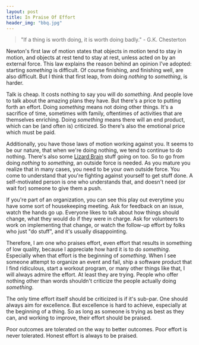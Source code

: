 ```yaml
---
layout: post
title: In Praise Of Effort 
header_img: "bbq.jpg"
---
```


<p><blockquote>"If a thing is worth doing, it is worth doing badly." -
G.K. Chesterton</blockquote></p>

<p>Newton's first law of motion states that objects in motion
tend to stay in motion, and objects at rest tend to stay at rest, unless
acted on by an external force. This law explains the reason behind an
opinion I've adopted: starting <i>something</i> is difficult. Of course
finishing, and finishing well, are also difficult. But I think that
first leap, from doing <i>nothing</i> to <i>something</i>, is
harder.</p>

<p>Talk is cheap. It costs nothing to say you will do <i>something</i>. And people love to talk about the amazing plans they have. But
there's a price to putting forth an effort. Doing <i>something</i>
means not doing other things. It's a sacrifice of time, sometimes with
family, oftentimes of activities that are themselves enriching. Doing
<i>something</i> means there will an end product, which can be (and
often is) criticized. So there's also the emotional price which must be paid.</p>

<p>Additionally, you have those laws of motion working against you. It
seems to be our nature, that when we're doing nothing, we tend to
continue to do nothing. There's also some <a
href="https://vimeo.com/5895898">Lizard Brain</a> stuff going on too. So to go from doing <i>nothing</i> to
<i>something</i>, an outside force is needed. As you mature you realize
that in many cases, you need to be your own outside force. You come
to understand that you're fighting against yourself to get stuff done.
A self-motivated person is one who understands that, and doesn't need
(or wait for) someone to give them a push.</p>

<p>If you're part of an organization, you can see this play out everytime you have some sort of housekeeping meeting. Ask for
feedback on an issue, watch the hands go up. Everyone likes to talk
about how things should change, what they would do if they were in
charge. Ask for volunteers to work on implementing that change, or watch the
follow-up effort by folks who just "do stuff", and it's usually
disappointing.</p>

<p>Therefore, I am one who praises effort, even effort that
results in something of low quality, because I appreciate how hard it is
to do <i>something</i>. Especially when that effort is the beginning of
<i>something</i>. When I see someone attempt to organize an event
and fail, ship a software product that I find ridiculous, start a
workout program, or many other things like that, I will always admire the
effort. At least they are trying. People who offer nothing other than words
shouldn't criticize the people actually doing <i>something</i>.</p>

<p>The only time effort itself should be criticized is if it's sub-par. One should always aim for excellence. But excellence is hard to achieve, especially at the beginning of a thing. So as long as someone is trying as best as they can, and working to improve, their effort should be praised.</p>

<p>Poor outcomes are tolerated on the way to better outcomes. Poor effort is never tolerated. Honest effort is always to be praised.</p>
